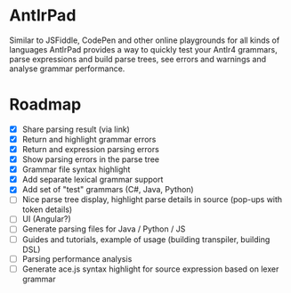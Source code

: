 # AntlrPad

Similar to JSFiddle, CodePen and other online playgrounds for all kinds of languages AntlrPad provides a way to quickly
test your Antlr4 grammars, parse expressions and build parse trees, see errors and warnings and analyse grammar performance.

# Roadmap
- [x] Share parsing result (via link)
- [X] Return and highlight grammar errors
- [X] Return and expression parsing errors
- [X] Show parsing errors in the parse tree
- [X] Grammar file syntax highlight
- [X] Add separate lexical grammar support
- [X] Add set of "test" grammars (C#, Java, Python)
- [ ] Nice parse tree display, highlight parse details in source (pop-ups with token details)
- [ ] UI (Angular?)
- [ ] Generate parsing files for Java / Python / JS
- [ ] Guides and tutorials, example of usage (building transpiler, building DSL)
- [ ] Parsing performance analysis 
- [ ] Generate ace.js syntax highlight for source expression based on lexer grammar
